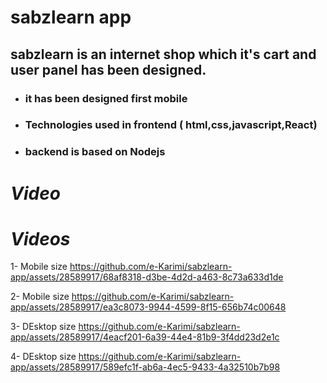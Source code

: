 # sabzlearn app
## sabzlearn is an internet shop which it's cart and user panel has been designed.

+ ### it has been designed first mobile 
+ ### Technologies  used in  frontend ( html,css,javascript,React)
+ ### backend is based on  Nodejs

# <i>Video</i>


# <i>Videos</i>

1- Mobile size
https://github.com/e-Karimi/sabzlearn-app/assets/28589917/68af8318-d3be-4d2d-a463-8c73a633d1de

2- Mobile size
https://github.com/e-Karimi/sabzlearn-app/assets/28589917/ea3c8073-9944-4599-8f15-656b74c00648

3- DEsktop size
https://github.com/e-Karimi/sabzlearn-app/assets/28589917/4eacf201-6a39-44e4-81b9-3f4dd23d2e1c

4- DEsktop size
https://github.com/e-Karimi/sabzlearn-app/assets/28589917/589efc1f-ab6a-4ec5-9433-4a32510b7b98

